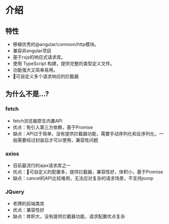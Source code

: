 # 介绍

## 特性

- 移植优秀的@angular/common/http模块。
- 兼容非angular项目
- 基于rxjs的响应式请求库。
- 使用 TypeScript 构建，提供完整的类型定义文件。
- 功能强大又简单易用。
- 可自定义多个请求响应的拦截器

## 为什么不是...?

### fetch
- fetch浏览器原生内置API
- 优点：免引入第三方依赖，基于Promise
- 缺点：API过于简单，没有提供拦截器功能，需要手动序列化和反序列化，一般需要经过封装后才可以使用，兼容性问题

### axios
- 目前最流行的ajax请求库之一
- 优点：可自定义的配置多，提供拦截器，兼容性好，体积小，基于Promise
- 缺点：cancel的API比较难用，无法应对复杂的请求场景，不支持jsonp

### JQuery
- 老牌的前端类库
- 优点：兼容性好
- 缺点：体积大，没有提供拦截器功能，请求配置优点复杂